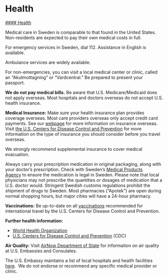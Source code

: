 # Health

[#### Health](javascript:void(0); "Health")

Medical care in Sweden is comparable to that found in the United States. Non-residents are expected to pay their own medical costs in full.

For emergency services in Sweden, dial 112. Assistance in English is available.

Ambulance services are widely available.

For non-emergencies, you can visit a local medical center or clinic, called an “Akutmottagning” or “Vardcentral.” Be prepared to present your passport.

**We do not pay medical bills.** Be aware that U.S. Medicare/Medicaid does not apply overseas. Most hospitals and doctors overseas do not accept U.S. health insurance.

**Medical Insurance:** Make sure your health insurance plan provides coverage overseas. Most care providers overseas only accept credit card payments. See our [webpage](https://travel.state.gov/content/travel/en/international-travel/before-you-go/your-health-abroad/Insurance_Coverage_Overseas.html) for more information on insurance overseas. Visit [the U.S. Centers for Disease Control and Prevention](https://wwwnc.cdc.gov/travel/page/insurance) for more information on the type of insurance you should consider before you travel overseas.

We strongly recommend supplemental insurance to cover medical evacuation.

Always carry your prescription medication in original packaging, along with your doctor’s prescription. Check with Sweden’s [Medical Products Agency](https://www.lakemedelsverket.se/en) to ensure the medication is legal in Sweden. Please note that local physicians may not prescribe the quantities or dosages of medication that a U.S. doctor would. Stringent Swedish customs regulations prohibit the shipment of drugs to Sweden. Most pharmacies (“Apotek”) are open during normal shopping hours, but major cities will have a 24-hour pharmacy.

**Vaccinations:** Be up-to-date on all [vaccinations](https://wwwnc.cdc.gov/travel/destinations/list) recommended for international travel by the U.S. Centers for Disease Control and Prevention.

**Further health information:**

* [World Health Organization](https://www.who.int/travel-advice)
* [U.S. Centers for Disease Control and Prevention](https://wwwnc.cdc.gov/travel/destinations/list) (CDC)

**Air Quality:** Visit [AirNow Department of State](https://www.airnow.gov/international/us-embassies-and-consulates/) for information on air quality at U.S. Embassies and Consulates.

The U.S. Embassy maintains a list of local hospitals and health facilities [here](https://se.usembassy.gov/medical-assistance/).  We do not endorse or recommend any specific medical provider or clinic.